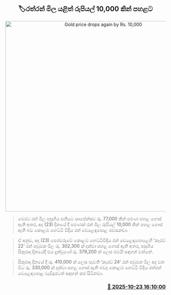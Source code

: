<p align='center'><b><h2 align='center' title='Gold price drops again by Rs. 10,000'>🏷රත්රන් මිල යළිත් රුපියල් 10,000 කින් පහළට</h2></b></p>
<p align='center'><img src='https://helakuru.sgp1.cdn.digitaloceanspaces.com/esana/images/lib/gold-jewellery[1].jpg' width='600' alt='Gold price drops again by Rs. 10,000'></p>

> මෙරට රන් මිල පසුගිය සතියට සාපේක්ෂව රු. 77,000 කින් පමණ පහළ ගොස් ඇති අතර, අද (23) දිනයේ දී පමණක් රන් මිල රුපියල් 10,000 කින් පහළ ගොස් ඇති බව කොළඹ හෙට්ටි වීදිය රන් වෙළෙඳපොළ පවසනවා.

> ඒ අනුව, අද (23) පෙරවරුවේ කොළඹ හෙට්ටිවීදිය රන් වෙළෙඳපොළෙහි ‘කැරට් 22’ රන් පවුමක මිල රු. 302,300 ක් දක්වා පහළ ගොස් ඇති අතර, පසුගිය සිකුරාදා දිනයේදී එය දැක්වුණේ රු. 379,200 ක් ලෙස බවයි සඳහන් වන්නේ.

> සිකුරාදා දිනයේ දී රු. 410,000 ක් ලෙස පැවති ‘කැරට් 24’ රන් පවුමක මිල අද වන විට රු. 330,000 ක් දක්වා පහළ ගොස් ඇති බවද කොළඹ හෙට්ටි වීදිය රත්රන් වෙළෙඳපොළ වැඩිදුරටත් සඳහන් කර සිටිනවා.



<h3 align='right'><a href='https://www.helakuru.lk/esana/p/114741/'>📅 2025-10-23 16:10:00</a></h3>
